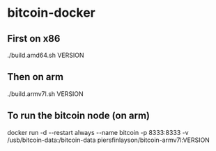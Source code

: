 # bitcoin-docker

## First on x86
./build.amd64.sh VERSION

## Then on arm
./build.armv7l.sh VERSION
## To run the bitcoin node (on arm)
docker run -d --restart always --name bitcoin -p 8333:8333 -v /usb/bitcoin-data:/bitcoin-data piersfinlayson/bitcoin-armv7l:VERSION
